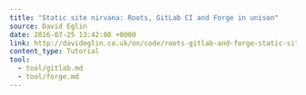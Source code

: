 ```yaml
---
title: "Static site nirvana: Roots, GitLab CI and Forge in unison"
source: David Eglin
date: 2016-07-25 13:42:00 +0000
link: http://davideglin.co.uk/on/code/roots-gitlab-and-forge-static-site-process.html
content_type: Tutorial
tool:
  - tool/gitlab.md
  - tool/forge.md
---
```


